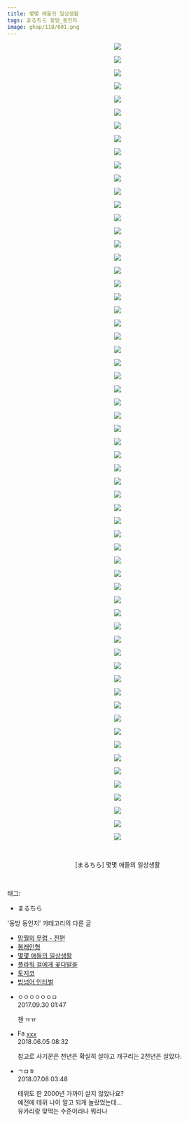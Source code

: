 ```yaml
---
title: 몇몇 애들의 일상생활
tags: まるちら 동방_동인지
image: ghap/118/001.png
---
```

<div class="article">
<p style="text-align: center; clear: none; float: none;"><img src="{{ site.nasurl }}/ghap/118/001.png"/></p>
<p style="text-align: center; clear: none; float: none;"><img src="{{ site.nasurl }}/ghap/118/002.png"/></p>
<p style="text-align: center; clear: none; float: none;"><img src="{{ site.nasurl }}/ghap/118/003.png"/></p>
<p style="text-align: center; clear: none; float: none;"><img src="{{ site.nasurl }}/ghap/118/004.png"/></p>
<p style="text-align: center; clear: none; float: none;"><img src="{{ site.nasurl }}/ghap/118/005.png"/></p>
<p style="text-align: center; clear: none; float: none;"><img src="{{ site.nasurl }}/ghap/118/006.png"/></p>
<p style="text-align: center; clear: none; float: none;"><img src="{{ site.nasurl }}/ghap/118/007.png"/></p>
<p style="text-align: center; clear: none; float: none;"><img src="{{ site.nasurl }}/ghap/118/008.png"/></p>
<p style="text-align: center; clear: none; float: none;"><img src="{{ site.nasurl }}/ghap/118/009.png"/></p>
<p style="text-align: center; clear: none; float: none;"><img src="{{ site.nasurl }}/ghap/118/010.png"/></p>
<p style="text-align: center; clear: none; float: none;"><img src="{{ site.nasurl }}/ghap/118/011.png"/></p>
<p style="text-align: center; clear: none; float: none;"><img src="{{ site.nasurl }}/ghap/118/012.png"/></p>
<p style="text-align: center; clear: none; float: none;"><img src="{{ site.nasurl }}/ghap/118/013.png"/></p>
<p style="text-align: center; clear: none; float: none;"><img src="{{ site.nasurl }}/ghap/118/014.png"/></p>
<p style="text-align: center; clear: none; float: none;"><img src="{{ site.nasurl }}/ghap/118/015.png"/></p>
<p style="text-align: center; clear: none; float: none;"><img src="{{ site.nasurl }}/ghap/118/016.png"/></p>
<p style="text-align: center; clear: none; float: none;"><img src="{{ site.nasurl }}/ghap/118/017.png"/></p>
<p style="text-align: center; clear: none; float: none;"><img src="{{ site.nasurl }}/ghap/118/018.png"/></p>
<p style="text-align: center; clear: none; float: none;"><img src="{{ site.nasurl }}/ghap/118/019.png"/></p>
<p style="text-align: center; clear: none; float: none;"><img src="{{ site.nasurl }}/ghap/118/020.png"/></p>
<p style="text-align: center; clear: none; float: none;"><img src="{{ site.nasurl }}/ghap/118/021.png"/></p>
<p style="text-align: center; clear: none; float: none;"><img src="{{ site.nasurl }}/ghap/118/022.png"/></p>
<p style="text-align: center; clear: none; float: none;"><img src="{{ site.nasurl }}/ghap/118/023.png"/></p>
<p style="text-align: center; clear: none; float: none;"><img src="{{ site.nasurl }}/ghap/118/024.png"/></p>
<p style="text-align: center; clear: none; float: none;"><img src="{{ site.nasurl }}/ghap/118/025.png"/></p>
<p style="text-align: center; clear: none; float: none;"><img src="{{ site.nasurl }}/ghap/118/026.png"/></p>
<p style="text-align: center; clear: none; float: none;"><img src="{{ site.nasurl }}/ghap/118/027.png"/></p>
<p style="text-align: center; clear: none; float: none;"><img src="{{ site.nasurl }}/ghap/118/028.png"/></p>
<p style="text-align: center; clear: none; float: none;"><img src="{{ site.nasurl }}/ghap/118/029.png"/></p>
<p style="text-align: center; clear: none; float: none;"><img src="{{ site.nasurl }}/ghap/118/030.png"/></p>
<p style="text-align: center; clear: none; float: none;"><img src="{{ site.nasurl }}/ghap/118/031.png"/></p>
<p style="text-align: center; clear: none; float: none;"><img src="{{ site.nasurl }}/ghap/118/032.png"/></p>
<p style="text-align: center; clear: none; float: none;"><img src="{{ site.nasurl }}/ghap/118/033.png"/></p>
<p style="text-align: center; clear: none; float: none;"><img src="{{ site.nasurl }}/ghap/118/034.png"/></p>
<p style="text-align: center; clear: none; float: none;"><img src="{{ site.nasurl }}/ghap/118/035.png"/></p>
<p style="text-align: center; clear: none; float: none;"><img src="{{ site.nasurl }}/ghap/118/036.png"/></p>
<p style="text-align: center; clear: none; float: none;"><img src="{{ site.nasurl }}/ghap/118/037.png"/></p>
<p style="text-align: center; clear: none; float: none;"><img src="{{ site.nasurl }}/ghap/118/038.png"/></p>
<p style="text-align: center; clear: none; float: none;"><img src="{{ site.nasurl }}/ghap/118/039.png"/></p>
<p style="text-align: center; clear: none; float: none;"><img src="{{ site.nasurl }}/ghap/118/040.png"/></p>
<p style="text-align: center; clear: none; float: none;"><img src="{{ site.nasurl }}/ghap/118/041.png"/></p>
<p style="text-align: center; clear: none; float: none;"><img src="{{ site.nasurl }}/ghap/118/042.png"/></p>
<p style="text-align: center; clear: none; float: none;"><img src="{{ site.nasurl }}/ghap/118/043.png"/></p>
<p style="text-align: center; clear: none; float: none;"><img src="{{ site.nasurl }}/ghap/118/044.png"/></p>
<p style="text-align: center; clear: none; float: none;"><img src="{{ site.nasurl }}/ghap/118/045.png"/></p>
<p style="text-align: center; clear: none; float: none;"><img src="{{ site.nasurl }}/ghap/118/046.png"/></p>
<p style="text-align: center; clear: none; float: none;"><img src="{{ site.nasurl }}/ghap/118/047.png"/></p>
<p style="text-align: center; clear: none; float: none;"><img src="{{ site.nasurl }}/ghap/118/048.png"/></p>
<p style="text-align: center; clear: none; float: none;"><img src="{{ site.nasurl }}/ghap/118/049.png"/></p>
<p style="text-align: center; clear: none; float: none;"><img src="{{ site.nasurl }}/ghap/118/050.png"/></p>
<p style="text-align: center; clear: none; float: none;"><img src="{{ site.nasurl }}/ghap/118/051.png"/></p>
<p style="text-align: center; clear: none; float: none;"><img src="{{ site.nasurl }}/ghap/118/052.png"/></p>
<p style="text-align: center; clear: none; float: none;"><img src="{{ site.nasurl }}/ghap/118/053.png"/></p>
<p style="text-align: center; clear: none; float: none;"><img src="{{ site.nasurl }}/ghap/118/054.png"/></p>
<p style="text-align: center; clear: none; float: none;"><img src="{{ site.nasurl }}/ghap/118/055.png"/></p>
<p style="text-align: center; clear: none; float: none;"><img src="{{ site.nasurl }}/ghap/118/056.png"/></p>
<p style="text-align: center; clear: none; float: none;"><img src="{{ site.nasurl }}/ghap/118/057.png"/></p>
<p style="text-align: center; clear: none; float: none;"><img src="{{ site.nasurl }}/ghap/118/058.png"/></p>
<p style="text-align: center; clear: none; float: none;"><img src="{{ site.nasurl }}/ghap/118/059.png"/></p>
<p style="text-align: center; clear: none; float: none;"><img src="{{ site.nasurl }}/ghap/118/060.jpg"/></p>
<p style="text-align: center; clear: none; float: none;"><img src="{{ site.nasurl }}/ghap/118/061.png"/></p>
<p style="text-align: center; clear: none; float: none;"><br/></p>
<p style="text-align: center; clear: none; float: none;">[まるちら] 몇몇 애들의 일상생활</p>
<p><br/></p>
</div><div class="tagTrail">
<p>태그: </p>
<ul>
<li>まるちら</li>
</ul>
</div><div class="another">
<p>'동방 동인지' 카테고리의 다른 글</p>
<ul>
<li><a href="/2016-06-18-ghap_120">망월의 무렵 - 전편</a></li>
<li><a href="/2016-06-18-ghap_119">봉래인형</a></li>
<li><a href="/2016-06-18-ghap_118">몇몇 애들의 일상생활</a></li>
<li><a href="/2016-06-18-ghap_117">플라워 걸에게 꽃다발을</a></li>
<li><a href="/2016-06-18-ghap_116">토지코</a></li>
<li><a href="/2016-06-18-ghap_115">밤넘어 인터벌</a></li>
</ul>
</div><div class="cb_module cb_fluid">
<div class="cb_wrt cb_profile">
<div class="comment">
<ul>
<li class="cb_thumb_off" id="comment15093349">
<div class="cb_comment_area">
<div class="cb_info_area">
<div class="cb_section">
<span class="cb_nick_name">ㅇㅇㅇㅇㅇㅇㅁ</span>
</div>
<div class="cb_section">
<span class="cb_date">2017.09.30 01:47 </span>
</div>
</div>
<div class="cb_dsc_comment">
<p class="cb_dsc">
											첸 ㅠㅠ
										</p>
</div>
</div></li>
<li class="cb_thumb_off" id="comment15266515">
<div class="cb_comment_area">
<div class="cb_info_area">
<div class="cb_section">
<span class="cb_nick_name"><img alt="Favicon of http://qksxodid12@naver.com" height="16" onerror="this.onerror=null;this.parentNode.removeChild(this)" src="http://naver.com/favicon.ico" width="16"/> <a href="http://qksxodid12@naver.com" onclick="return openLinkInNewWindow(this)">xxx</a></span>
</div>
<div class="cb_section">
<span class="cb_date">2018.06.05 08:32 </span>
</div>
</div>
<div class="cb_dsc_comment">
<p class="cb_dsc">
											참고로 사기꾼은 천년은 확실히 살아고 개구리는 2천년은 살았다. 
										</p>
</div>
</div></li>
<li class="cb_thumb_off" id="comment15282156">
<div class="cb_comment_area">
<div class="cb_info_area">
<div class="cb_section">
<span class="cb_nick_name">ㄱㅁㅎ</span>
</div>
<div class="cb_section">
<span class="cb_date">2018.07.08 03:48 </span>
</div>
</div>
<div class="cb_dsc_comment">
<p class="cb_dsc">
											테위도 한 2000년 가까이 살지 않았나요?<br/>
예전에 테위 나이 알고 되게 놀랐었는데...<br/>
유카리랑 맞먹는 수준이라나 뭐라나
										</p>
</div>
</div></li>
</ul>
</div>
</div><!-- commentList close -->
</div>